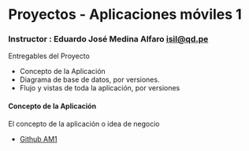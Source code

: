 # Proyectos - Aplicaciones móviles 1

### Instructor : Eduardo José Medina Alfaro isil@qd.pe


Entregables del Proyecto

  * Concepto de la Aplicación
  * Diagrama de base de datos, por versiones. 
  * Flujo y vistas de toda la aplicación, por versiones


#### Concepto de la Aplicación
  El concepto de la aplicación o idea de negocio 
  

 * [Github AM1](https://github.com/ISILAndroid/am1_group2015_1)

